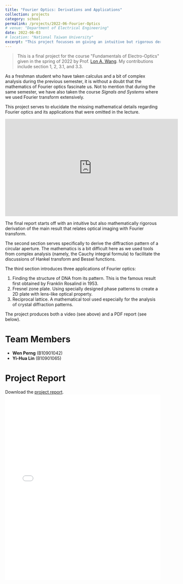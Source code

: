 ```yaml
---
title: "Fourier Optics: Derivations and Applications"
collection: projects
category: school
permalink: /projects/2022-06-Fourier-Optics
# venue: "Department of Electrical Engineering"
date: 2022-06-03
# location: "National Taiwan University"
excerpt: "This project focusses on giving an intuitive but rigorous derivation of Fourier optics, including many of the complicated integrals related to Hankel transform, and we also dicussed a couple of its applications. *Final project for the course \"Fundamentals of Electro-Optics\" given in the spring of 2022 by Prof. [Lon A. Wang](https://ieeexplore.ieee.org/author/37336939900).*"
---
```


> This is a final project for the course \"Fundamentals of Electro-Optics\" given in the spring of 2022 by Prof. [Lon A. Wang](https://ieeexplore.ieee.org/author/37336939900). My contributions include section 1, 2, 3.1, and 3.3.

As a freshman student who have taken calculus and a bit of complex analysis during the previous semester, it is without a doubt that the mathematics of Fourier optics fascinate us. Not to mention that during the same semester, we have also taken the course *Signals and Systems* where we used Fourier transform extensively.

This project serves to elucidate the missing mathematical details regarding Fourier optics and its applications that were omitted in the lecture.

<iframe width="560" height="315" 
        src="https://www.youtube.com/embed/KM2mPRUFJo8?si=Yl-JtAwOinR24lIT" 
        frameborder="0" 
        allow="accelerometer; autoplay; encrypted-media; gyroscope; picture-in-picture" 
        allowfullscreen>
</iframe>

The final report starts off with an intuitive but also mathematically rigorous derivation of the main result that relates optical imaging with Fourier transform.

The second section serves specifically to derive the diffraction pattern of a circular aperture. The mathematics is a bit difficult here as we used tools from complex analysis (namely, the Cauchy integral formula) to facilitate the discussions of Hankel transform and Bessel functions.

The third section introduces three applications of Fourier optics:
1. Finding the structure of DNA from its pattern. This is the famous result first obtained by Franklin Rosalind in 1953.
2. Fresnel zone plate. Using specially designed phase patterns to create a 2D plate with lens-like optical property.
3. Reciprocal lattice. A mathematical tool used especially for the analysis of crystal diffraction patterns.

The project produces both a video (see above) and a PDF report (see below).

# Team Members
- **Wen Perng** (B10901042)
- **Yi-Hua Lin** (B10901065)

# Project Report
Download the [project report](/files/pdfs/projects/2022_Fourier_Optics.pdf).
<embed src="/files/pdfs/projects/2022_Fourier_Optics.pdf" type="application/pdf" width="100%" height="600px" />